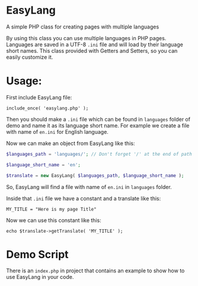 # EasyLang

A simple PHP class for creating pages with multiple languages 

By using this class you can use multiple languages in PHP pages.
Languages are saved in a UTF-8 `.ini` file and will load by their language short names.
This class provided with Getters and Setters, so you can easily customize it.

# Usage:

First include EasyLang file:

`include_once( 'easylang.php' );`

Then you should make a `.ini` file which can be found in `languages` folder of demo and name it as its language short name. For example we create a file with name of `en.ini` for English language.

Now we can make an object from EasyLang like this:

```php
$languages_path = 'languages/'; // Don't forget '/' at the end of path

$language_short_name = 'en';

$translate = new EasyLang( $languages_path, $language_short_name );
```

So, EasyLang will find a file with name of `en.ini` in `languages` folder.

Inside that `.ini` file we have a constant and a translate like this:

`MY_TITLE = "Here is my page Title"`

Now we can use this constant like this:

`echo $translate->getTranslate( 'MY_TITLE' );`

# Demo Script

There is an `index.php` in project that contains an example to show how to use EasyLang in your code.
